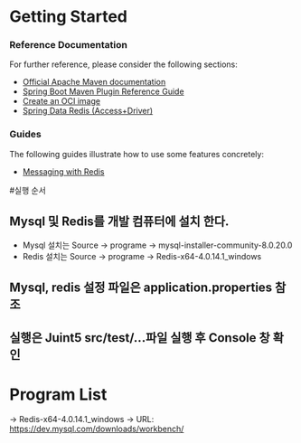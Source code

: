 # Getting Started

### Reference Documentation
For further reference, please consider the following sections:

* [Official Apache Maven documentation](https://maven.apache.org/guides/index.html)
* [Spring Boot Maven Plugin Reference Guide](https://docs.spring.io/spring-boot/docs/2.3.0.RELEASE/maven-plugin/reference/html/)
* [Create an OCI image](https://docs.spring.io/spring-boot/docs/2.3.0.RELEASE/maven-plugin/reference/html/#build-image)
* [Spring Data Redis (Access+Driver)](https://docs.spring.io/spring-boot/docs/2.3.0.RELEASE/reference/htmlsingle/#boot-features-redis)

### Guides
The following guides illustrate how to use some features concretely:

* [Messaging with Redis](https://spring.io/guides/gs/messaging-redis/)

#실행 순서 
## Mysql 및 Redis를 개발 컴퓨터에 설치 한다. 
 - Mysql 설치는  Source -> programe -> mysql-installer-community-8.0.20.0 
 - Redis 설치는  Source -> programe -> Redis-x64-4.0.14.1_windows
 
## Mysql, redis 설정 파일은 application.properties 참조

## 실행은 Juint5 src/test/...파일 실행 후 Console 창 확인 

# Program List 
  -> Redis-x64-4.0.14.1_windows 
  -> URL: https://dev.mysql.com/downloads/workbench/ 
